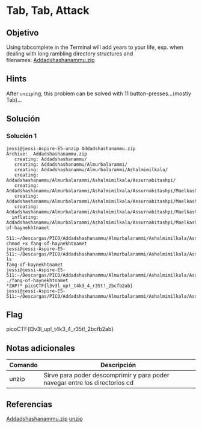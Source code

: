 # Tab, Tab, Attack

## Objetivo

Using tabcomplete in the Terminal will add years to your life, esp. when dealing with long rambling directory structures and filenames: [Addadshashanammu.zip](https://mercury.picoctf.net/static/9689f2b453ad5daeb73ca7534e4d1521/Addadshashanammu.zip)

## Hints

After `unzip`ing, this problem can be solved with 11 button-presses...(mostly Tab)...

## Solución

### Solución 1
```
jessi@jessi-Aspire-E5-unzip Addadshashanammu.zip 
Archive:  Addadshashanammu.zip
   creating: Addadshashanammu/
   creating: Addadshashanammu/Almurbalarammi/
   creating: Addadshashanammu/Almurbalarammi/Ashalmimilkala/
   creating: Addadshashanammu/Almurbalarammi/Ashalmimilkala/Assurnabitashpi/
   creating: Addadshashanammu/Almurbalarammi/Ashalmimilkala/Assurnabitashpi/Maelkashishi/
   creating: Addadshashanammu/Almurbalarammi/Ashalmimilkala/Assurnabitashpi/Maelkashishi/Onnissiralis/
   creating: Addadshashanammu/Almurbalarammi/Ashalmimilkala/Assurnabitashpi/Maelkashishi/Onnissiralis/Ularradallaku/
  inflating: Addadshashanammu/Almurbalarammi/Ashalmimilkala/Assurnabitashpi/Maelkashishi/Onnissiralis/Ularradallaku/fang-of-haynekhtnamet
  
511:~/Descargas/PICO/Addadshashanammu/Almurbalarammi/Ashalmimilkala/Assurnabitashpi/Maelkashishi/Onnissiralis/Ularradallaku$ chmod +x fang-of-haynekhtnamet
jessi@jessi-Aspire-E5-511:~/Descargas/PICO/Addadshashanammu/Almurbalarammi/Ashalmimilkala/Assurnabitashpi/Maelkashishi/Onnissiralis/Ularradallaku$ ls
fang-of-haynekhtnamet
jessi@jessi-Aspire-E5-511:~/Descargas/PICO/Addadshashanammu/Almurbalarammi/Ashalmimilkala/Assurnabitashpi/Maelkashishi/Onnissiralis/Ularradallaku$ ./fang-of-haynekhtnamet
*ZAP!* picoCTF{l3v3l_up!_t4k3_4_r35t!_2bcfb2ab}
jessi@jessi-Aspire-E5-511:~/Descargas/PICO/Addadshashanammu/Almurbalarammi/Ashalmimilkala/Assurnabitashpi/Maelkashishi/Onnissiralis/Ularradallaku$ 

```
## Flag

picoCTF{l3v3l_up!_t4k3_4_r35t!_2bcfb2ab}

## Notas adicionales

| Comando | Descripción |
|------------|-------------|
| unzip |  Sirve para poder descomprimir y para poder navegar entre los directorios cd  |

## Referencias

[Addadshashanammu.zip](https://mercury.picoctf.net/static/9689f2b453ad5daeb73ca7534e4d1521/Addadshashanammu.zip)
[unzip](https://www.hostinger.mx/tutoriales/comando-unzip-linux)